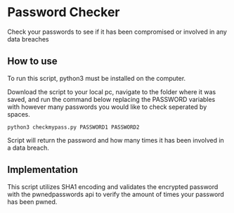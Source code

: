 # Password Checker
Check your passwords to see if it has been compromised or involved in any data breaches

## How to use
To run this script, python3 must be installed on the computer.

Download the script to your local pc, navigate to the folder where it was saved, and run the command below replacing the PASSWORD variables with however many passwords you would like to check seperated by spaces.
```
python3 checkmypass.py PASSWORD1 PASSWORD2
```
Script will return the password and how many times it has been involved in a data breach.

## Implementation
This script utilizes SHA1 encoding and validates the encrypted password with the pwnedpasswords api to verify the amount of times your password has been pwned.
